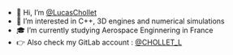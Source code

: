 - 👋 Hi, I’m [@LucasChollet](https://github.com/LucasChollet)
- 👀 I’m interested in C++, 3D engines and numerical simulations
- 🎓 I’m currently studying Aerospace Enginnering in France
- 👉 Also check my GitLab account : [@CHOLLET_L](https://gitlab.com/CHOLLET_L)
